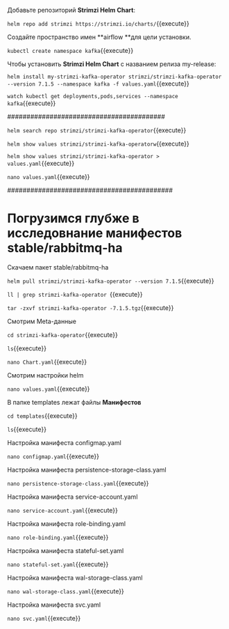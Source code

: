 Добавьте репозиторий **Strimzi Helm Chart**:

`helm repo add strimzi https://strimzi.io/charts/`{{execute}}  

Создайте пространство имен **airflow **для цели установки.  

`kubectl create namespace kafka`{{execute}}  

Чтобы установить **Strimzi Helm Chart** с названием релиза my-release:

`helm install my-strimzi-kafka-operator strimzi/strimzi-kafka-operator --version 7.1.5 --namespace kafka -f values.yaml`{{execute}}

`watch kubectl get deployments,pods,services --namespace kafka`{{execute}}

#########################################

`helm search repo strimzi/strimzi-kafka-operator`{{execute}}  

`helm show values strimzi/strimzi-kafka-operatorw`{{execute}}

`helm show values strimzi/strimzi-kafka-operator > values.yaml`{{execute}}

`nano values.yaml`{{execute}}

###########################################


# Погрузимся глубже в исследовнание манифестов stable/rabbitmq-ha

Скачаем пакет stable/rabbitmq-ha

`helm pull strimzi/strimzi-kafka-operator --version 7.1.5`{{execute}}

`ll | grep strimzi-kafka-operator `{{execute}} 

`tar -zxvf strimzi-kafka-operator -7.1.5.tgz`{{execute}}

Смотрим Meta-данные

`cd strimzi-kafka-operator`{{execute}}

`ls`{{execute}}

`nano Chart.yaml`{{execute}}

Смотрим настройки helm

`nano values.yaml`{{execute}}

В папке templates лежат файлы **Манифестов**

`cd templates`{{execute}}

`ls`{{execute}}

Настройка манифеста configmap.yaml

`nano configmap.yaml`{{execute}}

Настройка манифеста persistence-storage-class.yaml

`nano persistence-storage-class.yaml`{{execute}}

Настройка манифеста service-account.yaml

`nano service-account.yaml`{{execute}}

Настройка манифеста role-binding.yaml

`nano role-binding.yaml`{{execute}}

Настройка манифеста stateful-set.yaml 

`nano stateful-set.yaml`{{execute}}

Настройка манифеста wal-storage-class.yaml

`nano wal-storage-class.yaml`{{execute}}

Настройка манифеста svc.yaml

`nano svc.yaml`{{execute}}


